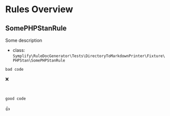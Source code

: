 # Rules Overview

## SomePHPStanRule

Some description

- class: `Symplify\RuleDocGenerator\Tests\DirectoryToMarkdownPrinter\Fixture\PHPStan\SomePHPStanRule`

```php
bad code
```

:x:

<br>

```php
good code
```

:+1:

<br>
